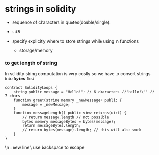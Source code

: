 
# strings in solidity

- sequence of characters in quotes(double/single).
- utf8

- specify explicitly where to store strings while using in functions
    - storage/memory

### to get length of string

In solidity string computation is very costly so we have to convert strings into ***bytes*** first

```
contract SolidityLoops {
    string public message = "Hello!"; // 6 characters //"Hello!\'" // 7 chars
    function greet(string memory _newMessage) public {
        message = _newMessage;
    }
    function messageLength() public view returns(uint) {
        // return message.length // not possible
        bytes memory messageBytes = bytes(message);
        return messageBytes.length;
        // return bytes(message).length; // this will also work
    }
}
```

\n : new line
\\ use backspace to escape
